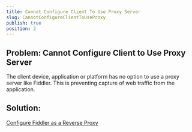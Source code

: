 ```yaml
---
title: Cannot Configure Client To Use Proxy Server
slug: CannotConfigureClientToUseProxy
publish: true
position: 2
---
```


Problem: Cannot Configure Client to Use Proxy Server
----------------------------------------------------

The client device, application or platform has no option to use a proxy server like Fiddler. This is preventing capture of web traffic from the application.

Solution: 
---------

[Configure Fiddler as a Reverse Proxy][1]

[1]: ../Tasks/UseFiddlerAsReverseProxy
